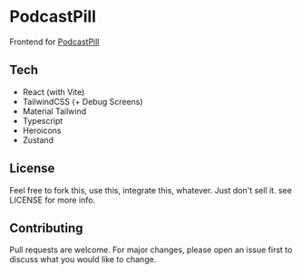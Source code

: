 # PodcastPill

Frontend for [PodcastPill](https://github.com/nikoisonfire/PodcastPill)

## Tech

- React (with Vite)
- TailwindCSS (+ Debug Screens)
- Material Tailwind
- Typescript
- Heroicons
- Zustand

## License

Feel free to fork this, use this, integrate this, whatever. Just don't sell it. see LICENSE for more info.

## Contributing

Pull requests are welcome. For major changes, please open an issue first to discuss what you would like to change.